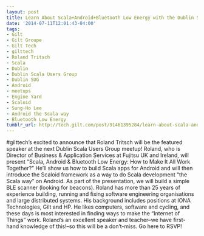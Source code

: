 ```yaml
---
layout: post
title: Learn About Scala+Android+Bluetooth Low Energy with the Dublin SUG!
date: '2014-07-11T12:01:43-04:00'
tags:
- Gilt
- Gilt Groupe
- Gilt Tech
- gilttech
- Roland Tritsch
- Scala
- Dublin
- Dublin Scala Users Group
- Dublin SUG
- Android
- meetups
- Engine Yard
- Scaloid
- Sung-Ho Lee
- Android the Scala way
- Bluetooth Low Energy
tumblr_url: http://tech.gilt.com/post/91461395284/learn-about-scala-android-bluetooth-low-energy
---
```



#gilttech’s excited to announce that Roland Tritsch will be the featured speaker at the next Dublin Scala Users Group meetup! Roland, who is Director of Business & Application Services at Fujitsu UK and Ireland, will present “Scala, Android & Bluetooth Low Energy: How to Make It All Work Together?” He’ll show us how to build Scala apps for Android and will then introduce the Scaloid framework as a way to do Scala development “the Scala way” on Android. As part of the presentation, we will build a simple BLE scanner (looking for beacons).
Roland has more than 25 years of experience building, running and fixing software engineering organisations and large distributed systems. His background includes positions at IONA Technologies, Gilt and HP. He likes computers, software and cycling, and these days is most interested in finding ways to make the “Internet of Things” work.
Roland’s an excellent speaker and teacher–we have first-hand knowledge of this!–so this will be a don’t-miss. Go here to RSVP!
